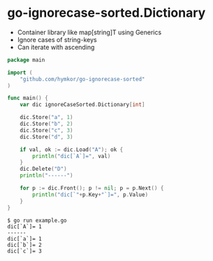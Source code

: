 go-ignorecase-sorted.Dictionary
===============================

- Container library like map[string]T using Generics
- Ignore cases of string-keys
- Can iterate with ascending

```go
package main

import (
	"github.com/hymkor/go-ignorecase-sorted"
)

func main() {
	var dic ignoreCaseSorted.Dictionary[int]

	dic.Store("a", 1)
	dic.Store("b", 2)
	dic.Store("c", 3)
	dic.Store("d", 3)

	if val, ok := dic.Load("A"); ok {
		println("dic[`A`]=", val)
	}
	dic.Delete("D")
	println("------")

	for p := dic.Front(); p != nil; p = p.Next() {
		println("dic[`"+p.Key+"`]=", p.Value)
	}
}
```

```
$ go run example.go
dic[`A`]= 1
------
dic[`a`]= 1
dic[`b`]= 2
dic[`c`]= 3
```
